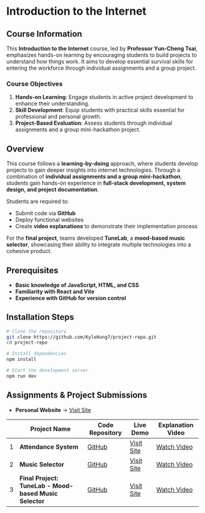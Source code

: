 # Introduction to the Internet  

## Course Information  
This **Introduction to the Internet** course, led by **Professor Yun-Cheng Tsai**, emphasizes hands-on learning by encouraging students to build projects to understand how things work. It aims to develop essential survival skills for entering the workforce through individual assignments and a group project.  

### Course Objectives  
1. **Hands-on Learning**: Engage students in active project development to enhance their understanding.  
2. **Skill Development**: Equip students with practical skills essential for professional and personal growth.  
3. **Project-Based Evaluation**: Assess students through individual assignments and a group mini-hackathon project.  

## Overview  
This course follows a **learning-by-doing** approach, where students develop projects to gain deeper insights into internet technologies. Through a combination of **individual assignments and a group mini-hackathon**, students gain hands-on experience in **full-stack development, system design, and project documentation**.  

Students are required to:  
- Submit code via **GitHub**  
- Deploy functional websites  
- Create **video explanations** to demonstrate their implementation process  

For the **final project**, teams developed **TuneLab**, a **mood-based music selector**, showcasing their ability to integrate multiple technologies into a cohesive product.  

## Prerequisites  
- **Basic knowledge of JavaScript, HTML, and CSS**  
- **Familiarity with React and Vite**  
- **Experience with GitHub for version control**  

## Installation Steps  
```bash
# Clone the repository
git clone https://github.com/KyleHung7/project-repo.git
cd project-repo

# Install dependencies
npm install

# Start the development server
npm run dev
```

## Assignments & Project Submissions  
- **Personal Website** → [Visit Site](https://kylehung.vercel.app/)  

|    | Project Name                          | Code Repository | Live Demo | Explanation Video |
|----|--------------------------------------|----------------|-----------|-------------------|
| 1  | **Attendance System**                | [GitHub](https://github.com/KyleHung7/sign-in-system) | [Visit Site](https://sign-in-system-project.vercel.app/) | [Watch Video](https://youtu.be/5GGz8jUZU98) |
| 2  | **Music Selector**                    | [GitHub](https://github.com/KyleHung7/music-selection) | [Visit Site](https://music-selection.vercel.app/) | [Watch Video](https://youtu.be/37n22h_Hks4) |
| 3  | **Final Project: TuneLab - Mood-based Music Selector** | [GitHub](https://github.com/KyleHung7/tunelab) | [Visit Site](https://tunelab.vercel.app/) | [Watch Video](https://www.youtube.com/watch?v=_P_dGulO0_c) |  


